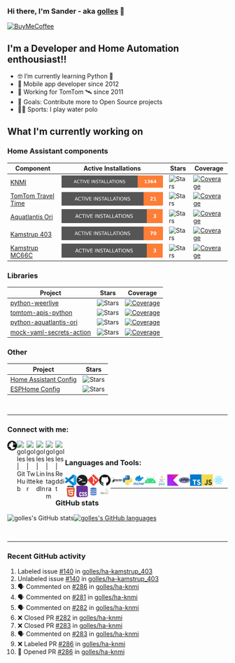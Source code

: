 ### Hi there, I'm Sander - aka [golles][github] 👋

[![BuyMeCoffee][buymecoffeebadge]][buymecoffee]

## I'm a Developer and Home Automation enthousiast!!

- 🤓 I’m currently learning Python 🐍
- 📱 Mobile app developer since 2012
- 🏢 Working for TomTom 🛰️ since 2011
- 🎯 Goals: Contribute more to Open Source projects
- 🤽‍♂️ Sports: I play water polo

## What I'm currently working on

### Home Assistant components

| Component                                                               | Active Installations                                                                                           | Stars                                                                                                | Coverage                                                                                                                                                                    |
| ----------------------------------------------------------------------- | -------------------------------------------------------------------------------------------------------------- | ---------------------------------------------------------------------------------------------------- | --------------------------------------------------------------------------------------------------------------------------------------------------------------------------- |
| [KNMI](https://github.com/golles/ha-knmi)                               | ![](https://raw.githubusercontent.com/golles/ha-active-installation-badges/main/badges/knmi.svg)               | ![Stars](https://img.shields.io/github/stars/golles/ha-knmi?style=for-the-badge)                     | [![Coverage](https://img.shields.io/codecov/c/github/golles/ha-knmi?style=for-the-badge)](https://app.codecov.io/gh/golles/ha-knmi)                                         |
| [TomTom Travel Time](https://github.com/golles/ha-tomtom-travel-time)   | ![](https://raw.githubusercontent.com/golles/ha-active-installation-badges/main/badges/tomtom_travel_time.svg) | ![Stars](https://img.shields.io/github/stars/golles/ha-tomtom-travel-time?style=for-the-badge)       | [![Coverage](https://img.shields.io/codecov/c/github/golles/ha-tomtom-travel-time?style=for-the-badge)](https://app.codecov.io/gh/golles/ha-tomtom-travel-time)             |
| [Aquatlantis Ori](https://github.com/golles/ha-aquatlantis-ori)         | ![](https://raw.githubusercontent.com/golles/ha-active-installation-badges/main/badges/ori.svg)                | ![Stars](https://img.shields.io/github/stars/golles/ha-aquatlantis-ori?style=for-the-badge)          | [![Coverage](https://img.shields.io/codecov/c/github/golles/ha-aquatlantis-ori?style=for-the-badge)](https://app.codecov.io/gh/golles/ha-aquatlantis-ori)                   |
| [Kamstrup 403](https://github.com/golles/ha-kamstrup_403)               | ![](https://raw.githubusercontent.com/golles/ha-active-installation-badges/main/badges/kamstrup_403.svg)       | ![Stars](https://img.shields.io/github/stars/golles/ha-kamstrup_403?style=for-the-badge)             | [![Coverage](https://img.shields.io/codecov/c/github/golles/ha-kamstrup_403?style=for-the-badge)](https://app.codecov.io/gh/golles/ha-kamstrup_403)                         |
| [Kamstrup MC66C](https://github.com/golles/Home-Assistant-Sensor-MC66C) | ![](https://raw.githubusercontent.com/golles/ha-active-installation-badges/main/badges/mc66c.svg)              | ![Stars](https://img.shields.io/github/stars/golles/Home-Assistant-Sensor-MC66C?style=for-the-badge) | [![Coverage](https://img.shields.io/codecov/c/github/golles/Home-Assistant-Sensor-MC66C?style=for-the-badge)](https://app.codecov.io/gh/golles/Home-Assistant-Sensor-MC66C) |

### Libraries

| Project                                                                         | Stars                                                                                             | Coverage                                                                                                                                                              |
| ------------------------------------------------------------------------------- | ------------------------------------------------------------------------------------------------- | --------------------------------------------------------------------------------------------------------------------------------------------------------------------- |
| [python-weerlive](https://github.com/golles/python-weerlive)                    | ![Stars](https://img.shields.io/github/stars/golles/python-weerlive?style=for-the-badge)          | [![Coverage](https://img.shields.io/codecov/c/github/golles/python-weerlive?style=for-the-badge)](https://app.codecov.io/gh/golles/python-weerlive)                   |
| [tomtom-apis-python](https://github.com/golles/tomtom-apis-python)              | ![Stars](https://img.shields.io/github/stars/golles/tomtom-apis-python?style=for-the-badge)       | [![Coverage](https://img.shields.io/codecov/c/github/golles/tomtom-apis-python?style=for-the-badge)](https://app.codecov.io/gh/golles/tomtom-apis-python)             |
| [python-aquatlantis-ori](https://github.com/golles/python-aquatlantis-ori)      | ![Stars](https://img.shields.io/github/stars/golles/python-aquatlantis-ori?style=for-the-badge)   | [![Coverage](https://img.shields.io/codecov/c/github/golles/python-aquatlantis-ori?style=for-the-badge)](https://app.codecov.io/gh/golles/python-aquatlantis-ori)     |
| [mock-yaml-secrets-action](https://github.com/golles/mock-yaml-secrets-action/) | ![Stars](https://img.shields.io/github/stars/golles/mock-yaml-secrets-action?style=for-the-badge) | [![Coverage](https://img.shields.io/codecov/c/github/golles/mock-yaml-secrets-action?style=for-the-badge)](https://app.codecov.io/gh/golles/mock-yaml-secrets-action) |

### Other

| Project                                                                  | Stars                                                                                          |
| ------------------------------------------------------------------------ | ---------------------------------------------------------------------------------------------- |
| [Home Assistant Config](https://github.com/golles/Home-Assistant-Config) | ![Stars](https://img.shields.io/github/stars/golles/Home-Assistant-Config?style=for-the-badge) |
| [ESPHome Config](https://github.com/golles/ESPHome-Config/)              | ![Stars](https://img.shields.io/github/stars/golles/ESPHome-Config?style=for-the-badge)        |

<br />

---

### Connect with me:

[<img align="left" alt="golles | Website" width="22px" src="https://raw.githubusercontent.com/iconic/open-iconic/master/svg/globe.svg" />][website]
[<img align="left" alt="golles | GitHub" width="22px" src="https://cdn.jsdelivr.net/npm/simple-icons@v3/icons/github.svg" />][github]
[<img align="left" alt="golles | Twitter" width="22px" src="https://cdn.jsdelivr.net/npm/simple-icons@v3/icons/twitter.svg" />][twitter]
[<img align="left" alt="golles | LinkedIn" width="22px" src="https://cdn.jsdelivr.net/npm/simple-icons@v3/icons/linkedin.svg" />][linkedin]
[<img align="left" alt="golles | Instagram" width="22px" src="https://cdn.jsdelivr.net/npm/simple-icons@v3/icons/instagram.svg" />][instagram]
[<img align="left" alt="golles | Reddit" width="22px" src="https://cdn.jsdelivr.net/npm/simple-icons@v3/icons/reddit.svg" />][reddit]

<br />

### Languages and Tools:

[<img align="left" alt="Visual Studio Code" width="26px" src="https://raw.githubusercontent.com/github/explore/80688e429a7d4ef2fca1e82350fe8e3517d3494d/topics/visual-studio-code/visual-studio-code.png" />][github]
[<img align="left" alt="Terminal" width="26px" src="https://raw.githubusercontent.com/github/explore/80688e429a7d4ef2fca1e82350fe8e3517d3494d/topics/terminal/terminal.png" />][github]
[<img align="left" alt="Git" width="26px" src="https://raw.githubusercontent.com/github/explore/80688e429a7d4ef2fca1e82350fe8e3517d3494d/topics/git/git.png" />][github]
[<img align="left" alt="GitHub" width="26px" src="https://raw.githubusercontent.com/github/explore/78df643247d429f6cc873026c0622819ad797942/topics/github/github.png" />][github]
[<img align="left" alt="Bash" width="26px" src="https://raw.githubusercontent.com/github/explore/80688e429a7d4ef2fca1e82350fe8e3517d3494d/topics/bash/bash.png" />][github]
[<img align="left" alt="Python" width="26px" src="https://raw.githubusercontent.com/github/explore/80688e429a7d4ef2fca1e82350fe8e3517d3494d/topics/python/python.png" />][github]
[<img align="left" alt="Docker" width="26px" src="https://raw.githubusercontent.com/github/explore/80688e429a7d4ef2fca1e82350fe8e3517d3494d/topics/docker/docker.png" />][github]
[<img align="left" alt="Android" width="26px" src="https://raw.githubusercontent.com/github/explore/80688e429a7d4ef2fca1e82350fe8e3517d3494d/topics/android/android.png" />][github]
[<img align="left" alt="Java" width="26px" src="https://raw.githubusercontent.com/github/explore/80688e429a7d4ef2fca1e82350fe8e3517d3494d/topics/java/java.png" />][github]
[<img align="left" alt="Kotlin" width="26px" src="https://raw.githubusercontent.com/github/explore/80688e429a7d4ef2fca1e82350fe8e3517d3494d/topics/kotlin/kotlin.png" />][github]
[<img align="left" alt="PHP" width="26px" src="https://raw.githubusercontent.com/github/explore/80688e429a7d4ef2fca1e82350fe8e3517d3494d/topics/php/php.png" />][github]
[<img align="left" alt="TypeScript" width="26px" src="https://raw.githubusercontent.com/github/explore/80688e429a7d4ef2fca1e82350fe8e3517d3494d/topics/typescript/typescript.png" />][github]
[<img align="left" alt="JavaScript" width="26px" src="https://raw.githubusercontent.com/github/explore/80688e429a7d4ef2fca1e82350fe8e3517d3494d/topics/javascript/javascript.png" />][github]
[<img align="left" alt="React Native" width="26px" src="https://raw.githubusercontent.com/github/explore/80688e429a7d4ef2fca1e82350fe8e3517d3494d/topics/react-native/react-native.png" />][github]
[<img align="left" alt="HTML" width="26px" src="https://raw.githubusercontent.com/github/explore/80688e429a7d4ef2fca1e82350fe8e3517d3494d/topics/html/html.png" />][github]
[<img align="left" alt="CSS" width="26px" src="https://raw.githubusercontent.com/github/explore/80688e429a7d4ef2fca1e82350fe8e3517d3494d/topics/css/css.png" />][github]
[<img align="left" alt="SQL" width="26px" src="https://raw.githubusercontent.com/github/explore/80688e429a7d4ef2fca1e82350fe8e3517d3494d/topics/sql/sql.png" />][github]
[<img align="left" alt="MySQL" width="26px" src="https://raw.githubusercontent.com/github/explore/80688e429a7d4ef2fca1e82350fe8e3517d3494d/topics/mysql/mysql.png" />][github]

<br />

---

### GitHub stats

[<img align="left" alt="golles's GitHub stats" src="https://github-readme-stats.vercel.app/api?username=golles&show_icons=true&hide_border=true&theme=transparent" />][github]
[<img alt="golles's GitHub languages" src="https://github-readme-stats.vercel.app/api/top-langs/?username=golles&hide_border=true&theme=transparent" />][github]

<br />

---

### Recent GitHub activity

<!--START_SECTION:activity-->

1.  Labeled issue [#140](https://github.com/golles/ha-kamstrup_403/issues/140) in [golles/ha-kamstrup_403](https://github.com/golles/ha-kamstrup_403)
2.  Unlabeled issue [#140](https://github.com/golles/ha-kamstrup_403/issues/140) in [golles/ha-kamstrup_403](https://github.com/golles/ha-kamstrup_403)
3. 🗣 Commented on [#286](https://github.com/golles/ha-knmi/pull/286#issuecomment-3416852775) in [golles/ha-knmi](https://github.com/golles/ha-knmi)
4. 🗣 Commented on [#281](https://github.com/golles/ha-knmi/issues/281#issuecomment-3415586683) in [golles/ha-knmi](https://github.com/golles/ha-knmi)
5. 🗣 Commented on [#282](https://github.com/golles/ha-knmi/pull/282#issuecomment-3415580218) in [golles/ha-knmi](https://github.com/golles/ha-knmi)
6. ❌ Closed PR [#282](undefined) in [golles/ha-knmi](https://github.com/golles/ha-knmi)
7. ❌ Closed PR [#283](undefined) in [golles/ha-knmi](https://github.com/golles/ha-knmi)
8. 🗣 Commented on [#283](https://github.com/golles/ha-knmi/pull/283#issuecomment-3415579603) in [golles/ha-knmi](https://github.com/golles/ha-knmi)
9. ❌ Labeled PR [#286](undefined) in [golles/ha-knmi](https://github.com/golles/ha-knmi)
10. 💪 Opened PR [#286](undefined) in [golles/ha-knmi](https://github.com/golles/ha-knmi)
<!--END_SECTION:activity-->

[website]: https://golles.nl
[github]: https://github.com/golles
[twitter]: https://twitter.com/golles13
[instagram]: https://instagram.com/golles13
[reddit]: https://www.reddit.com/u/golles13
[linkedin]: https://linkedin.com/in/sandergols
[buymecoffee]: https://www.buymeacoffee.com/golles
[buymecoffeebadge]: https://img.shields.io/badge/buy%20me%20a%20coffee-donate-yellow.svg?style=for-the-badge
